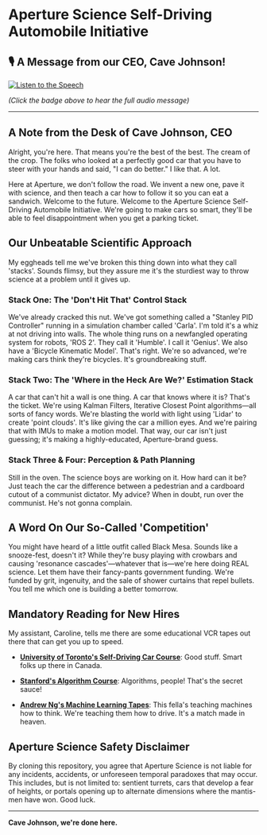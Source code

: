 # Aperture Science Self-Driving Automobile Initiative

## 🎙️ A Message from our CEO, Cave Johnson!

[![Listen to the Speech](https://img.shields.io/badge/🎤-Listen%20to%20Cave%20Johnson-orange?style=for-the-badge)](https://github.com/Aperture-Science-Lab/Self-Driving-Car/raw/main/ReadME.mp3)

*(Click the badge above to hear the full audio message)*

---

## A Note from the Desk of Cave Johnson, CEO

Alright, you're here. That means you're the best of the best. The cream of the crop. The folks who looked at a perfectly good car that you have to steer with your hands and said, "I can do better." I like that. A lot.

Here at Aperture, we don't follow the road. We invent a new one, pave it with science, and then teach a car how to follow it so you can eat a sandwich. Welcome to the future. Welcome to the Aperture Science Self-Driving Automobile Initiative. We're going to make cars so smart, they'll be able to feel disappointment when you get a parking ticket.

## Our Unbeatable Scientific Approach

My eggheads tell me we've broken this thing down into what they call 'stacks'. Sounds flimsy, but they assure me it's the sturdiest way to throw science at a problem until it gives up.

### Stack One: The 'Don't Hit That' Control Stack

We've already cracked this nut. We've got something called a "Stanley PID Controller" running in a simulation chamber called 'Carla'. I'm told it's a whiz at not driving into walls. The whole thing runs on a newfangled operating system for robots, 'ROS 2'. They call it 'Humble'. I call it 'Genius'. We also have a 'Bicycle Kinematic Model'. That's right. We're so advanced, we're making cars think they're bicycles. It's groundbreaking stuff.

### Stack Two: The 'Where in the Heck Are We?' Estimation Stack

A car that can't hit a wall is one thing. A car that knows where it is? That's the ticket. We're using Kalman Filters, Iterative Closest Point algorithms—all sorts of fancy words. We're blasting the world with light using 'Lidar' to create 'point clouds'. It's like giving the car a million eyes. And we're pairing that with IMUs to make a motion model. That way, our car isn't just guessing; it's making a highly-educated, Aperture-brand guess.

### Stack Three & Four: Perception & Path Planning

Still in the oven. The science boys are working on it. How hard can it be? Just teach the car the difference between a pedestrian and a cardboard cutout of a communist dictator. My advice? When in doubt, run over the communist. He's not gonna complain.

## A Word On Our So-Called 'Competition'

You might have heard of a little outfit called Black Mesa. Sounds like a snooze-fest, doesn't it? While they're busy playing with crowbars and causing 'resonance cascades'—whatever that is—we're here doing REAL science. Let them have their fancy-pants government funding. We're funded by grit, ingenuity, and the sale of shower curtains that repel bullets. You tell me which one is building a better tomorrow.

## Mandatory Reading for New Hires

My assistant, Caroline, tells me there are some educational VCR tapes out there that can get you up to speed.

- **[University of Toronto's Self-Driving Car Course](https://www.coursera.org/specializations/self-driving-cars)**: Good stuff. Smart folks up there in Canada.

- **[Stanford's Algorithm Course](https://www.coursera.org/specializations/algorithms)**: Algorithms, people! That's the secret sauce!

- **[Andrew Ng's Machine Learning Tapes](https://www.coursera.org/specializations/machine-learning-introduction)**: This fella's teaching machines how to think. We're teaching them how to drive. It's a match made in heaven.

## Aperture Science Safety Disclaimer

By cloning this repository, you agree that Aperture Science is not liable for any incidents, accidents, or unforeseen temporal paradoxes that may occur. This includes, but is not limited to: sentient turrets, cars that develop a fear of heights, or portals opening up to alternate dimensions where the mantis-men have won. Good luck.

---

**Cave Johnson, we're done here.**
